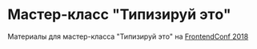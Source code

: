 # Мастер-класс "Типизируй этo"

Материалы для мастер-класса "Типизируй этo" на [FrontendConf 2018](http://frontendconf.ru/moscow/2018/abstracts/3774)
